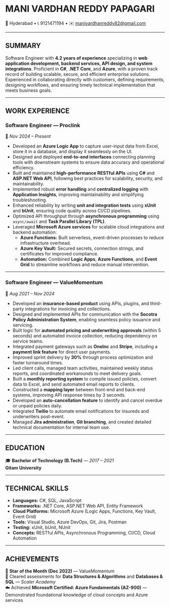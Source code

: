 # MANI VARDHAN REDDY PAPAGARI  
📍 Hyderabad • 📞 9121471194 • ✉️ [manivardhanreddy82@gmail.com](mailto:manivardhanreddy82@gmail.com)

---

## SUMMARY  
Software Engineer with **4.2 years of experience** specializing in **web application development, backend services, API design, and system integrations**. Proficient in **C#**, **.NET Core**, and **Azure**, with a proven track record of building scalable, secure, and efficient enterprise solutions. Experienced in collaborating directly with customers, defining requirements, designing workflows, and ensuring timely technical implementation that meets business goals.

---

## WORK EXPERIENCE  

### **Software Engineer — Proclink**  
📅 *Nov 2024 – Present*  
- Developed an **Azure Logic App** to capture user-input data from Excel, store it in a database, and display it seamlessly on the UI.  
- Designed and deployed **end-to-end interfaces** connecting planning tools with downstream systems to ensure data accuracy and operational efficiency.  
- Built and maintained **high-performance RESTful APIs** using **C#** and **ASP.NET Web API**, following best practices for scalability, security, and maintainability.  
- Implemented robust **error handling** and **centralized logging** with **Application Insights**, improving maintainability and simplifying troubleshooting.  
- Enhanced reliability by writing **unit and integration tests** using **xUnit** and **bUnit**, ensuring code quality across CI/CD pipelines.  
- Optimized API throughput through **asynchronous programming** using `async/await` and **Task Parallel Library (TPL)**.  
- Leveraged **Microsoft Azure services** for scalable cloud integrations and backend automation:  
  - **Azure Functions:** Built serverless, event-driven processes to reduce infrastructure overhead.  
  - **Azure Key Vault:** Secured secrets, connection strings, and certificates for improved compliance.  
  - **Automation:** Combined **Logic Apps**, **Azure Functions**, and **Event Grid** to streamline workflows and reduce manual intervention.  

---

### **Software Engineer — ValueMomentum**  
📅 *Aug 2021 – Nov 2024*  
- Developed an **insurance-based product** using APIs, plugins, and third-party integrations for invoicing and collections.  
- Designed and implemented APIs for communication with the **Socotra Policy Administration System**, enabling seamless policy issuance and servicing.  
- Built logic for **automated pricing and underwriting approvals** (within 5 seconds) and automated invoice collection, reducing dependency on service teams.  
- Integrated payment gateways such as **OneInc** and **Stripe**, including a **payment link feature** for direct user payments.  
- Improved sprint delivery by **30%** through process optimization and faster turnaround times.  
- Led client calls, managed team activities, maintained weekly status reports, and coordinated workarounds to meet delivery goals.  
- Built a **monthly reporting system** to compile issued policies, convert data to Excel, and send automated email reports to clients.  
- Constructed a **mapping layer** between front-end and back-end systems, improving API response times by 3 seconds.  
- Developed an **auto-cancellation feature** to identify and cancel overdue or unpaid policies daily.  
- Integrated **Twilio** to automate email notifications for insureds and underwriters post-event.  
- Managed **Jira administration**, **Git branching**, and created detailed technical documentation for internal team use.  

---

## EDUCATION  
🎓 **Bachelor of Technology (B.Tech)** — *2017 – 2021*  
**Gitam University**

---

## TECHNICAL SKILLS  
- **Languages:** C#, SQL, JavaScript  
- **Frameworks:** .NET Core, ASP.NET Web API, Entity Framework  
- **Cloud Platforms:** Microsoft Azure (Logic Apps, Functions, Key Vault, Event Grid)  
- **Tools:** Visual Studio, Azure DevOps, Git, Jira, Postman  
- **Testing:** xUnit, bUnit, NUnit  
- **Concepts:** RESTful APIs, Asynchronous Programming, CI/CD, Cloud Automation  

---

## ACHIEVEMENTS  
🏅 **Star of the Month (Dec 2022)** — ValueMomentum  
📘 Cleared assessments for **Data Structures & Algorithms** and **Databases & SQL** — *Scaler Academy*  
☁️ Achieved **Microsoft Certified: Azure Fundamentals (AZ-900)** — Demonstrated foundational knowledge of cloud concepts and Azure services  
